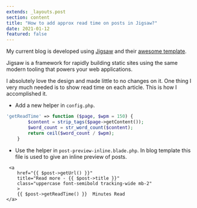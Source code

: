 ```yaml
---
extends: _layouts.post
section: content
title: "How to add approx read time on posts in Jigsaw?" 
date: 2021-01-12
featured: false
---
```


My current blog is developed using [Jigsaw](https://jigsaw.tighten.co/) and their [awesome template](https://github.com/tighten/jigsaw-blog-template). 

Jigsaw is a framework for rapidly building static sites using the same modern tooling that powers your web applications. 

I absolutely love the design and made little to no changes on it. One thing I very much needed is to show read time on each article. This is how I accomplished it.

- Add a new helper in `config.php`. 

```php
'getReadTime' => function ($page, $wpm = 150) {
        $content = strip_tags($page->getContent());
        $word_count = str_word_count($content);
        return ceil($word_count / $wpm);
    }
```

- Use the helper in `post-preview-inline.blade.php`.
In blog template this file is used to give an inline preview of posts.
  
```
 <a
    href="{{ $post->getUrl() }}"
    title="Read more - {{ $post->title }}"
    class="uppercase font-semibold tracking-wide mb-2"
    >
    {{ $post->getReadTime() }}  Minutes Read 
</a>
```
